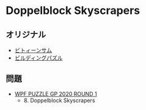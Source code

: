 # Doppelblock Skyscrapers

## オリジナル
- [ビトィーンサム](doppelblock.md)
- [ビルディングパズル](skyscrapers.md)

## 問題
- [WPF PUZZLE GP 2020 ROUND 1](../questions/wpfpgp2020-1.md)
	- 8\. Doppelblock Skyscrapers
